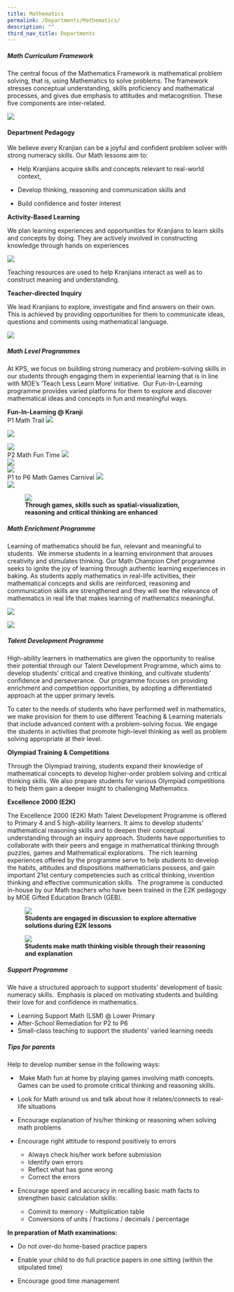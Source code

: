 ```yaml
---
title: Mathematics
permalink: /Departments/Mathematics/
description: ""
third_nav_title: Departments
---
```

##### **Math Curriculum Framework**

  
The central focus of the Mathematics Framework is mathematical problem solving, that is, using Mathematics to solve problems. The framework stresses conceptual understanding, skills proficiency and mathematical processes, and gives due emphasis to attitudes and metacognition. These five components are inter-related. 

![](/images/Our%20Curriculum/Departments/Mathematics/M1.png)

#### **Department Pedagogy**

We believe every Kranjian can be a joyful and confident problem solver with strong numeracy skills. Our Math lessons aim to:


- Help Kranjians acquire skills and concepts relevant to real-world context,

- Develop thinking, reasoning and communication skills and 

- Build confidence and foster interest 
  
**Activity-Based Learning**

We plan learning experiences and opportunities for Kranjians to learn skills and concepts by doing. They are actively involved in constructing knowledge through hands on experiences 

![](/images/Our%20Curriculum/Departments/Mathematics/M2.png)

  

Teaching resources are used to help Kranjians interact as well as to construct meaning and understanding.

**Teacher-directed Inquiry**

We lead Kranjians to explore, investigate and find answers on their own. This is achieved by providing opportunities for them to communicate ideas, questions and comments using mathematical language. 

![](/images/Our%20Curriculum/Departments/Mathematics/M3.png)

  

##### **Math Level Programmes**

  

At KPS, we focus on building strong numeracy and problem-solving skills in our students through engaging them in experiential learning that is in line with MOE’s ‘Teach Less Learn More’ initiative.  Our Fun-In-Learning programme provides varied platforms for them to explore and discover mathematical ideas and concepts in fun and meaningful ways.  

  

**Fun-In-Learning @ Kranji**<br>
P1 Math Trail
![](/images/Our%20Curriculum/Departments/Mathematics/P1%20Math%20Trail.png)

![](/images/Our%20Curriculum/Departments/Mathematics/P1%20Math%20trail_2.png)

![](/images/Our%20Curriculum/Departments/Mathematics/P1%20Math%20trail_3.png)
<br>
P2 Math Fun Time
![](/images/Our%20Curriculum/Departments/Mathematics/P2%20math%20fun%20time_1.png)<br>
![](/images/Our%20Curriculum/Departments/Mathematics/P2%20math%20fun%20time_2.png)<br>
![](/images/Our%20Curriculum/Departments/Mathematics/P2%20math%20fun%20time_3.png)<br>
P1  to P6 Math Games Carnival
![](/images/Our%20Curriculum/Departments/Mathematics/Math%20Carnival_3.png)<br>
![](/images/Our%20Curriculum/Departments/Mathematics/Math%20Carnival_2.png)

<figure>
	<img src="/images/Our%20Curriculum/Departments/Mathematics/Math Carnival_1.png">
<figcaption> <strong>Through games, skills such as spatial-visualization, reasoning and critical thinking are enhanced </strong> </figcaption>
	</figure>

##### **Math Enrichment Programme**

Learning of mathematics should be fun, relevant and meaningful to students.  We immerse students in a learning environment that arouses creativity and stimulates thinking. Our Math Champion Chef programme seeks to ignite the joy of learning through authentic learning experiences in baking. As students apply mathematics in real-life activities, their mathematical concepts and skills are reinforced, reasoning and communication skills are strengthened and they will see the relevance of mathematics in real life that makes learning of mathematics meaningful.

  

![](/images/Our%20Curriculum/Departments/Mathematics/M8.png)

![](/images/Our%20Curriculum/Departments/Mathematics/M9.png)

##### **Talent Development Programme**

High-ability learners in mathematics are given the opportunity to realise their potential through our Talent Development Programme, which aims to develop students’ critical and creative thinking, and cultivate students’ confidence and perseverance.  Our programme focuses on providing enrichment and competition opportunities, by adopting a differentiated approach at the upper primary levels.

  

To cater to the needs of students who have performed well in mathematics, we make provision for them to use different Teaching & Learning materials that include advanced content with a problem-solving focus. We engage the students in activities that promote high-level thinking as well as problem solving appropriate at their level.

  

**Olympiad Training & Competitions**

Through the Olympiad training, students expand their knowledge of mathematical concepts to develop higher-order problem solving and critical thinking skills. We also prepare students for various Olympiad competitions to help them gain a deeper insight to challenging Mathematics.  

**Excellence 2000 (E2K)**

The Excellence 2000 (E2K) Math Talent Development Programme is offered to Primary 4 and 5 high-ability learners. It aims to develop students’ mathematical reasoning skills and to deepen their conceptual understanding through an inquiry approach. Students have opportunities to collaborate with their peers and engage in mathematical thinking through puzzles, games and Mathematical explorations.  The rich learning experiences offered by the programme serve to help students to develop the habits, attitudes and dispositions mathematicians possess, and gain important 21st century competencies such as critical thinking, invention thinking and effective communication skills.  The programme is conducted in-house by our Math teachers who have been trained in the E2K pedagogy by MOE Gifted Education Branch (GEB).


<figure>

<img src="/images/Our%20Curriculum/Departments/Mathematics/M10.png">

<figcaption> <strong> Students are engaged in discussion to explore alternative solutions during E2K lessons </strong> </figcaption>

</figure>

<figure>

<img src="/images/Our%20Curriculum/Departments/Mathematics/M11.png">

<figcaption> <strong> Students make math thinking visible through their reasoning and explanation </strong> </figcaption>

</figure>


##### **Support Programme**

  

We have a structured approach to support students’ development of basic numeracy skills.  Emphasis is placed on motivating students and building their love for and confidence in mathematics.

* Learning Support Math (LSM) @ Lower Primary
* After-School Remediation for P2 to P6
* Small-class teaching to support the students’ varied learning needs 

##### **Tips for parents**

Help to develop number sense in the following ways:

*  Make Math fun at home by playing games involving math concepts. Games can be used to promote critical thinking and reasoning skills.

* Look for Math around us and talk about how it relates/connects to real-life situations

* Encourage explanation of his/her thinking or reasoning when solving math problems

* Encourage right attitude to respond positively to errors

	- Always check his/her work before submission
	- Identify own errors
	- Reflect what has gone wrong
	- Correct the errors
* Encourage speed and accuracy in recalling basic math facts to strengthen basic calculation skills:
	- Commit to memory - Multiplication table
	- Conversions of units / fractions / decimals / percentage

**In preparation of Math examinations:**

* Do not over-do home-based practice papers

* Enable your child to do full practice papers in one sitting (within the stipulated time)

* Encourage good time management